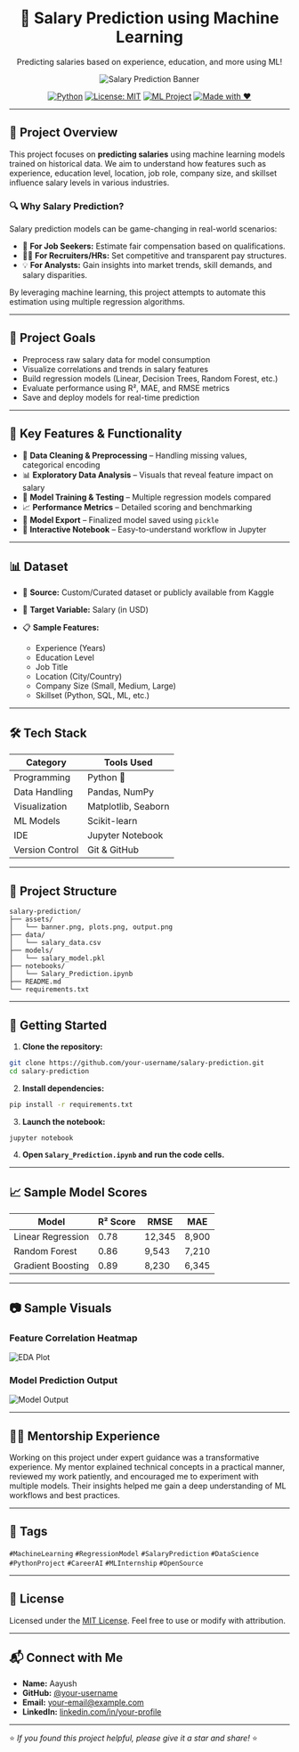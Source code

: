 <div align="center">

# 💼 Salary Prediction using Machine Learning

Predicting salaries based on experience, education, and more using ML!

![Salary Prediction Banner](./assets/salary_prediction_banner.png)

[![Python](https://img.shields.io/badge/Python-3.8-blue?logo=python)](https://www.python.org/)
[![License: MIT](https://img.shields.io/badge/License-MIT-green.svg)](https://opensource.org/licenses/MIT)
[![ML Project](https://img.shields.io/badge/Machine%20Learning-Project-blueviolet)](#)
[![Made with ❤️](https://img.shields.io/badge/Made%20with-%E2%9D%A4-red)](#)

</div>

---

## 📌 Project Overview

This project focuses on **predicting salaries** using machine learning models trained on historical data. We aim to understand how features such as experience, education level, location, job role, company size, and skillset influence salary levels in various industries.

### 🔍 Why Salary Prediction?

Salary prediction models can be game-changing in real-world scenarios:

* 🎯 **For Job Seekers:** Estimate fair compensation based on qualifications.
* 🧑‍💼 **For Recruiters/HRs:** Set competitive and transparent pay structures.
* 💡 **For Analysts:** Gain insights into market trends, skill demands, and salary disparities.

By leveraging machine learning, this project attempts to automate this estimation using multiple regression algorithms.

---

## 🎯 Project Goals

* Preprocess raw salary data for model consumption
* Visualize correlations and trends in salary features
* Build regression models (Linear, Decision Trees, Random Forest, etc.)
* Evaluate performance using R², MAE, and RMSE metrics
* Save and deploy models for real-time prediction

---

## 🧠 Key Features & Functionality

* 🧹 **Data Cleaning & Preprocessing** – Handling missing values, categorical encoding
* 📊 **Exploratory Data Analysis** – Visuals that reveal feature impact on salary
* 🧠 **Model Training & Testing** – Multiple regression models compared
* 📈 **Performance Metrics** – Detailed scoring and benchmarking
* 💾 **Model Export** – Finalized model saved using `pickle`
* 🧪 **Interactive Notebook** – Easy-to-understand workflow in Jupyter

---

## 📊 Dataset

* 📂 **Source:** Custom/Curated dataset or publicly available from Kaggle
* 🎯 **Target Variable:** Salary (in USD)
* 📋 **Sample Features:**

  * Experience (Years)
  * Education Level
  * Job Title
  * Location (City/Country)
  * Company Size (Small, Medium, Large)
  * Skillset (Python, SQL, ML, etc.)

---

## 🛠 Tech Stack

| Category        | Tools Used          |
| --------------- | ------------------- |
| Programming     | Python 🐍           |
| Data Handling   | Pandas, NumPy       |
| Visualization   | Matplotlib, Seaborn |
| ML Models       | Scikit-learn        |
| IDE             | Jupyter Notebook    |
| Version Control | Git & GitHub        |

---

## 🧱 Project Structure

```
salary-prediction/
├── assets/
│   └── banner.png, plots.png, output.png
├── data/
│   └── salary_data.csv
├── models/
│   └── salary_model.pkl
├── notebooks/
│   └── Salary_Prediction.ipynb
├── README.md
└── requirements.txt
```

---

## 🚀 Getting Started

1. **Clone the repository:**

```bash
git clone https://github.com/your-username/salary-prediction.git
cd salary-prediction
```

2. **Install dependencies:**

```bash
pip install -r requirements.txt
```

3. **Launch the notebook:**

```bash
jupyter notebook
```

4. **Open `Salary_Prediction.ipynb` and run the code cells.**

---

## 📈 Sample Model Scores

| Model             | R² Score | RMSE   | MAE   |
| ----------------- | -------- | ------ | ----- |
| Linear Regression | 0.78     | 12,345 | 8,900 |
| Random Forest     | 0.86     | 9,543  | 7,210 |
| Gradient Boosting | 0.89     | 8,230  | 6,345 |

---

## 📷 Sample Visuals

### Feature Correlation Heatmap

![EDA Plot](./assets/eda_plot.png)

### Model Prediction Output

![Model Output](./assets/prediction_output.png)

---

## 🧑‍🏫 Mentorship Experience

Working on this project under expert guidance was a transformative experience. My mentor explained technical concepts in a practical manner, reviewed my work patiently, and encouraged me to experiment with multiple models. Their insights helped me gain a deep understanding of ML workflows and best practices.

---

## 📌 Tags

`#MachineLearning` `#RegressionModel` `#SalaryPrediction` `#DataScience` `#PythonProject` `#CareerAI` `#MLInternship` `#OpenSource`

---

## 📄 License

Licensed under the [MIT License](LICENSE). Feel free to use or modify with attribution.

---

## 📬 Connect with Me

* **Name:** Aayush
* **GitHub:** [@your-username](https://github.com/your-username)
* **Email:** [your-email@example.com](mailto:your-email@example.com)
* **LinkedIn:** [linkedin.com/in/your-profile](https://linkedin.com/in/your-profile)

---

⭐ *If you found this project helpful, please give it a star and share!* ⭐
